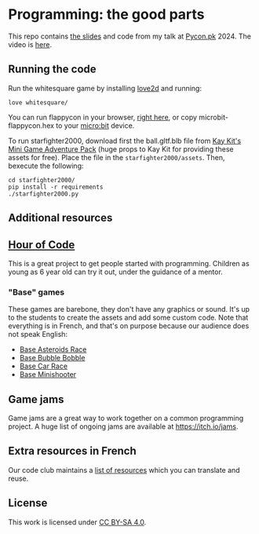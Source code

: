 # Programming: the good parts


This repo contains [the slides](https://raw.githubusercontent.com/regisb/pyconpk2024/main/slides.pdf) and code from my talk at [Pycon.pk](https://pycon.pk/) 2024. The video is [here](https://www.youtube.com/watch?v=-9syPIrrIuY).

## Running the code

Run the whitesquare game by installing [love2d](https://love2d.org/) and running:

    love whitesquare/

You can run flappycon in your browser, [right here](https://makecode.microbit.org/_48e4P0gmzd24), or copy microbit-flappycon.hex to your [micro:bit](https://microbit.org/) device.

To run starfighter2000, download first the ball.gltf.blb file from [Kay Kit's Mini Game Adventure Pack](https://kaylousberg.itch.io/kay-kit-mini-game-variety-pack) (huge props to Kay Kit for providing these assets for free). Place the file in the `starfighter2000/assets`. Then, bexecute the following:

    cd starfighter2000/
    pip install -r requirements
    ./starfighter2000.py

## Additional resources

## [Hour of Code](https://code.org/hourofcode)

This is a great project to get people started with programming. Children as young as 6 year old can try it out, under the guidance of a mentor.

### "Base" games

These games are barebone, they don't have any graphics or sound. It's up to the students to create the assets and add some custom code. Note that everything is in French, and that's on purpose because our audience does not speak English:

- [Base Asteroids Race](https://github.com/aucoindujeu/base-asteroidsrace)
- [Base Bubble Bobble](https://github.com/aucoindujeu/base-bubblebobble)
- [Base Car Race](https://github.com/aucoindujeu/base-carrace)
- [Base Minishooter](https://github.com/aucoindujeu/base-minishooter)

## Game jams

Game jams are a great way to work together on a common programming project. A huge list of ongoing jams are available at https://itch.io/jams.

## Extra resources in French

Our code club maintains a [list of resources](https://github.com/aucoindujeu/codeclub/blob/main/love2d/Ressources.md) which you can translate and reuse.

## License

This work is licensed under [CC BY-SA 4.0](https://creativecommons.org/licenses/by-sa/4.0/).
